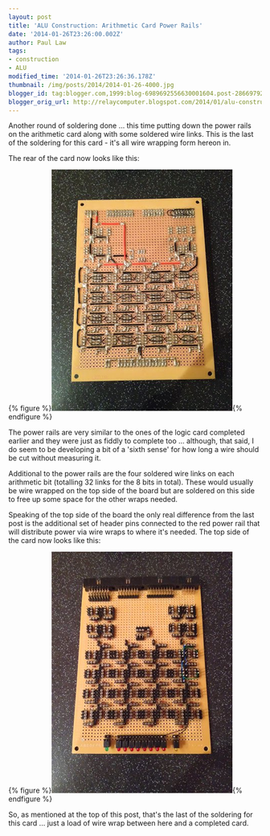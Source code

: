 ```yaml
---
layout: post
title: 'ALU Construction: Arithmetic Card Power Rails'
date: '2014-01-26T23:26:00.002Z'
author: Paul Law
tags:
- construction
- ALU
modified_time: '2014-01-26T23:26:36.178Z'
thumbnail: /img/posts/2014/2014-01-26-4000.jpg
blogger_id: tag:blogger.com,1999:blog-6989692556630001604.post-2866979254121927140
blogger_orig_url: http://relaycomputer.blogspot.com/2014/01/alu-construction-arithmetic-card-power.html
---
```


Another round of soldering done ... this time putting down the power rails on 
the arithmetic card along with some soldered wire links. This is the last of 
the soldering for this card - it's all wire wrapping form hereon in.

The rear of the card now looks like this:

{% figure %}![ALU Arithmetic Card (solder side)](/assets/img/posts/2014/2014-01-26-0000.jpg){% endfigure %}

The 
power rails are very similar to the ones of the logic card completed earlier 
and they were just as fiddly to complete too ... although, that said, I do 
seem to be developing a bit of a 'sixth sense' for how long a wire should be 
cut without measuring it.

Additional to the power rails are the 
four soldered wire links on each arithmetic bit (totalling 32 links for the 8 
bits in total). These would usually be wire wrapped on the top side of the 
board but are soldered on this side to free up some space for the other wraps 
needed.

Speaking of the top side of the board the only real 
difference from the last post is the additional set of header pins connected 
to the red power rail that will distribute power via wire wraps to where it's 
needed. The top side of the card now looks like this:

{% figure %}![ALU Arithmetic Card](/assets/img/posts/2014/2014-01-26-0001.jpg){% endfigure %}

So, as mentioned at 
the top of this post, that's the last of the soldering for this card ... just 
a load of wire wrap between here and a completed card. 
